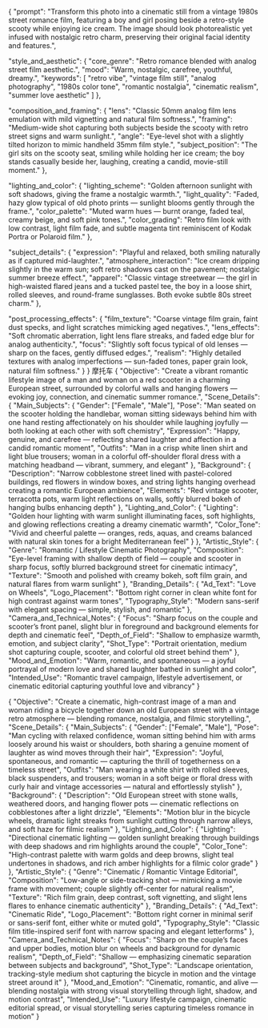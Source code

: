 {
  "prompt": "Transform this photo into a cinematic still from a vintage 1980s street romance film, featuring a boy and girl posing beside a retro-style scooty while enjoying ice cream. The image should look photorealistic yet infused with nostalgic retro charm, preserving their original facial identity and features.",

  "style_and_aesthetic": {
    "core_genre": "Retro romance blended with analog street film aesthetic.",
    "mood": "Warm, nostalgic, carefree, youthful, dreamy.",
    "keywords": [
      "retro vibe",
      "vintage film still",
      "analog photography",
      "1980s color tone",
      "romantic nostalgia",
      "cinematic realism",
      "summer love aesthetic"
    ]
  },

  "composition_and_framing": {
    "lens": "Classic 50mm analog film lens emulation with mild vignetting and natural film softness.",
    "framing": "Medium-wide shot capturing both subjects beside the scooty with retro street signs and warm sunlight.",
    "angle": "Eye-level shot with a slightly tilted horizon to mimic handheld 35mm film style.",
    "subject_position": "The girl sits on the scooty seat, smiling while holding her ice cream; the boy stands casually beside her, laughing, creating a candid, movie-still moment."
  },

  "lighting_and_color": {
    "lighting_scheme": "Golden afternoon sunlight with soft shadows, giving the frame a nostalgic warmth.",
    "light_quality": "Faded, hazy glow typical of old photo prints — sunlight blooms gently through the frame.",
    "color_palette": "Muted warm hues — burnt orange, faded teal, creamy beige, and soft pink tones.",
    "color_grading": "Retro film look with low contrast, light film fade, and subtle magenta tint reminiscent of Kodak Portra or Polaroid film."
  },

  "subject_details": {
    "expression": "Playful and relaxed, both smiling naturally as if captured mid-laughter.",
    "atmosphere_interaction": "Ice cream dripping slightly in the warm sun; soft retro shadows cast on the pavement; nostalgic summer breeze effect.",
    "apparel": "Classic vintage streetwear — the girl in high-waisted flared jeans and a tucked pastel tee, the boy in a loose shirt, rolled sleeves, and round-frame sunglasses. Both evoke subtle 80s street charm."
  },

  "post_processing_effects": {
    "film_texture": "Coarse vintage film grain, faint dust specks, and light scratches mimicking aged negatives.",
    "lens_effects": "Soft chromatic aberration, light lens flare streaks, and faded edge blur for analog authenticity.",
    "focus": "Slightly soft focus typical of old lenses — sharp on the faces, gently diffused edges.",
    "realism": "Highly detailed textures with analog imperfections — sun-faded tones, paper grain look, natural film softness."
  }
}
摩托车
{
  "Objective": "Create a vibrant romantic lifestyle image of a man and woman on a red scooter in a charming European street, surrounded by colorful walls and hanging flowers — evoking joy, connection, and cinematic summer romance.",
  "Scene_Details": {
    "Main_Subjects": {
      "Gender": ["Female", "Male"],
      "Pose": "Man seated on the scooter holding the handlebar, woman sitting sideways behind him with one hand resting affectionately on his shoulder while laughing joyfully — both looking at each other with soft chemistry",
      "Expression": "Happy, genuine, and carefree — reflecting shared laughter and affection in a candid romantic moment",
      "Outfits": "Man in a crisp white linen shirt and light blue trousers; woman in a colorful off-shoulder floral dress with a matching headband — vibrant, summery, and elegant"
    },
    "Background": {
      "Description": "Narrow cobblestone street lined with pastel-colored buildings, red flowers in window boxes, and string lights hanging overhead creating a romantic European ambience",
      "Elements": "Red vintage scooter, terracotta pots, warm light reflections on walls, softly blurred bokeh of hanging bulbs enhancing depth"
    },
    "Lighting_and_Color": {
      "Lighting": "Golden hour lighting with warm sunlight illuminating faces, soft highlights, and glowing reflections creating a dreamy cinematic warmth",
      "Color_Tone": "Vivid and cheerful palette — oranges, reds, aquas, and creams balanced with natural skin tones for a bright Mediterranean feel"
    }
  },
  "Artistic_Style": {
    "Genre": "Romantic / Lifestyle Cinematic Photography",
    "Composition": "Eye-level framing with shallow depth of field — couple and scooter in sharp focus, softly blurred background street for cinematic intimacy",
    "Texture": "Smooth and polished with creamy bokeh, soft film grain, and natural flares from warm sunlight"
  },
  "Branding_Details": {
    "Ad_Text": "Love on Wheels",
    "Logo_Placement": "Bottom right corner in clean white font for high contrast against warm tones",
    "Typography_Style": "Modern sans-serif with elegant spacing — simple, stylish, and romantic"
  },
  "Camera_and_Technical_Notes": {
    "Focus": "Sharp focus on the couple and scooter’s front panel, slight blur in foreground and background elements for depth and cinematic feel",
    "Depth_of_Field": "Shallow to emphasize warmth, emotion, and subject clarity",
    "Shot_Type": "Portrait orientation, medium shot capturing couple, scooter, and colorful old street behind them"
  },
  "Mood_and_Emotion": "Warm, romantic, and spontaneous — a joyful portrayal of modern love and shared laughter bathed in sunlight and color",
  "Intended_Use": "Romantic travel campaign, lifestyle advertisement, or cinematic editorial capturing youthful love and vibrancy"
}



{
  "Objective": "Create a cinematic, high-contrast image of a man and woman riding a bicycle together down an old European street with a vintage retro atmosphere — blending romance, nostalgia, and filmic storytelling.",
  "Scene_Details": {
    "Main_Subjects": {
      "Gender": ["Female", "Male"],
      "Pose": "Man cycling with relaxed confidence, woman sitting behind him with arms loosely around his waist or shoulders, both sharing a genuine moment of laughter as wind moves through their hair",
      "Expression": "Joyful, spontaneous, and romantic — capturing the thrill of togetherness on a timeless street",
      "Outfits": "Man wearing a white shirt with rolled sleeves, black suspenders, and trousers; woman in a soft beige or floral dress with curly hair and vintage accessories — natural and effortlessly stylish"
    },
    "Background": {
      "Description": "Old European street with stone walls, weathered doors, and hanging flower pots — cinematic reflections on cobblestones after a light drizzle",
      "Elements": "Motion blur in the bicycle wheels, dramatic light streaks from sunlight cutting through narrow alleys, and soft haze for filmic realism"
    },
    "Lighting_and_Color": {
      "Lighting": "Directional cinematic lighting — golden sunlight breaking through buildings with deep shadows and rim highlights around the couple",
      "Color_Tone": "High-contrast palette with warm golds and deep browns, slight teal undertones in shadows, and rich amber highlights for a filmic color grade"
    }
  },
  "Artistic_Style": {
    "Genre": "Cinematic / Romantic Vintage Editorial",
    "Composition": "Low-angle or side-tracking shot — mimicking a movie frame with movement; couple slightly off-center for natural realism",
    "Texture": "Rich film grain, deep contrast, soft vignetting, and slight lens flares to enhance cinematic authenticity"
  },
  "Branding_Details": {
    "Ad_Text": "Cinematic Ride",
    "Logo_Placement": "Bottom right corner in minimal serif or sans-serif font, either white or muted gold",
    "Typography_Style": "Classic film title-inspired serif font with narrow spacing and elegant letterforms"
  },
  "Camera_and_Technical_Notes": {
    "Focus": "Sharp on the couple’s faces and upper bodies, motion blur on wheels and background for dynamic realism",
    "Depth_of_Field": "Shallow — emphasizing cinematic separation between subjects and background",
    "Shot_Type": "Landscape orientation, tracking-style medium shot capturing the bicycle in motion and the vintage street around it"
  },
  "Mood_and_Emotion": "Cinematic, romantic, and alive — blending nostalgia with strong visual storytelling through light, shadow, and motion contrast",
  "Intended_Use": "Luxury lifestyle campaign, cinematic editorial spread, or visual storytelling series capturing timeless romance in motion"
}
